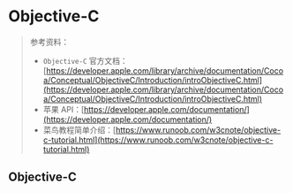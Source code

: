 # Objective-C

> 参考资料：
>
> * `Objective-C` 官方文档：[https://developer.apple.com/library/archive/documentation/Cocoa/Conceptual/ObjectiveC/Introduction/introObjectiveC.html](https://developer.apple.com/library/archive/documentation/Cocoa/Conceptual/ObjectiveC/Introduction/introObjectiveC.html)
> * 苹果 API：[https://developer.apple.com/documentation/](https://developer.apple.com/documentation/)
> * 菜鸟教程简单介绍：[https://www.runoob.com/w3cnote/objective-c-tutorial.html](https://www.runoob.com/w3cnote/objective-c-tutorial.html)

## Objective-C
